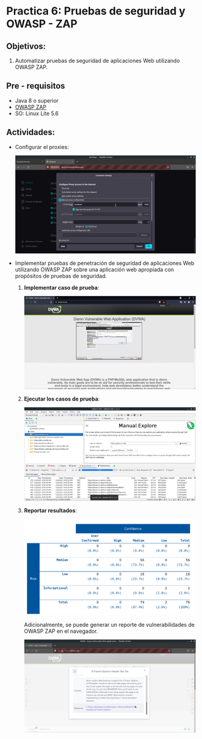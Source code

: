 # Practica 6: Pruebas de seguridad y OWASP - ZAP

## Objetivos:

1. Automatizar pruebas de seguridad de aplicaciones Web utilizando OWASP ZAP.

## Pre - requisitos

* Java 8 o superior
* [OWASP ZAP](https://www.zaproxy.org/)
* SO: Linux Lite 5.6

## Actividades: 

* Configurar el proxies:

    ![Configurando proxy](docs/05_configuracion_proxy.png)

* Implementar pruebas de penetración de seguridad de aplicaciones Web utilizando OWASP ZAP sobre una aplicación web apropiada con propósitos de pruebas de seguridad.

    1. **Implementar caso de prueba**:
        
        ![Casos de prueba](docs/07_pagina_prueba_02.png)

    2. **Ejecutar los casos de prueba**:
        
        ![Ejecutar casos de prueba](docs/06_zap_windows.png)
    3. **Reportar resultados**:

        ![Reportar resultados](docs/08_reporte_level_risk.png)

        Adicionalmente, se puede generar un reporte de vulnerabilidades de OWASP ZAP en el navegador.

        ![Reporte navegador](docs/09_reporte_solucion.png)